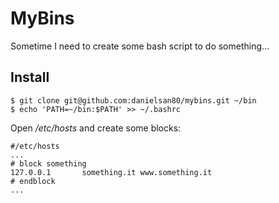 MyBins
======

Sometime I need to create some bash script to do something...


Install
-------

    $ git clone git@github.com:danielsan80/mybins.git ~/bin
    $ echo 'PATH=~/bin:$PATH' >> ~/.bashrc

Open */etc/hosts* and create some blocks:

    #/etc/hosts
    ...
    # block something
    127.0.0.1       something.it www.something.it
    # endblock
    ...

